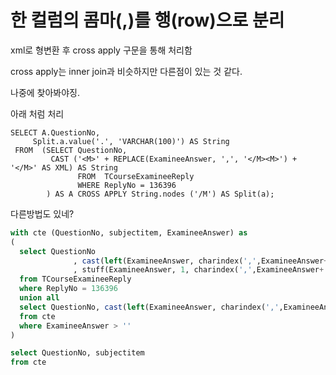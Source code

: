 # 한 컬럼의 콤마(,)를 행(row)으로 분리



xml로 형변환 후 cross apply 구문을 통해 처리함

cross apply는 inner join과 비슷하지만 다른점이 있는 것 같다.

나중에 찾아봐야징.

아래 처럼 처리



```mssql
SELECT A.QuestionNo, 
     Split.a.value('.', 'VARCHAR(100)') AS String 
 FROM  (SELECT QuestionNo, 
         CAST ('<M>' + REPLACE(ExamineeAnswer, ',', '</M><M>') + '</M>' AS XML) AS String 
               FROM  TCourseExamineeReply
               WHERE ReplyNo = 136396
        ) AS A CROSS APPLY String.nodes ('/M') AS Split(a);
```



다른방법도 있네?



```sql
with cte (QuestionNo, subjectitem, ExamineeAnswer) as
(
  select QuestionNo
              , cast(left(ExamineeAnswer, charindex(',',ExamineeAnswer+',') - 1) as varchar(50)) subjectitem
              , stuff(ExamineeAnswer, 1, charindex(',',ExamineeAnswer+','), '') ExamineeAnswer
  from TCourseExamineeReply
  where ReplyNo = 136396
  union all
  select QuestionNo, cast(left(ExamineeAnswer, charindex(',',ExamineeAnswer+',') - 1) as varchar(50)) ,stuff(ExamineeAnswer, 1, charindex(',',ExamineeAnswer+','), '') ExamineeAnswer
  from cte
  where ExamineeAnswer > ''
)

select QuestionNo, subjectitem
from cte
```

